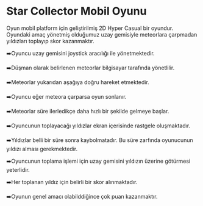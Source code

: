 # Star Collector Mobil Oyunu

Oyun mobil platform için geliştirilmiş 2D Hyper Casual bir oyundur. Oyundaki amaç yönetmiş olduğumuz uzay gemisiyle meteorlara çarpmadan yıldızları toplayıp skor kazanmaktır.

➡️Oyuncu uzay gemisini joystick aracılığı ile yönetmektedir.

➡️Düşman olarak belirlenen meteorlar bilgisayar tarafında yönetlilir.

➡️Meteorlar yukarıdan aşağıya doğru hareket etmektedir.

➡️Oyuncu eğer meteora çarparsa oyun sonlanır.

➡️Meteorlar süre ilerledikçe daha hızlı bir şekilde gelmeye başlar.

➡️Oyuncunun toplayacağı yıldızlar ekran içerisinde rastgele oluşmaktadır.

➡️Yıldızlar belli bir süre sonra kaybolmatadır. Bu süre zarfında oyunucunun yıldızı alması gerekmektedir.

➡️Oyuncunun toplama işlemi için uzay gemisini yıldızın üzerine götürmesi yeterlidir.

➡️Her toplanan yıldız için belirli bir skor alınmaktadır.

➡️Oyunun genel amacı olabilddiğince çok puan kazanmaktır.


